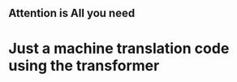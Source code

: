 ## Attention is All you need           
# Just a machine translation code using the transformer                 
               
 
       
       
                        
 
























